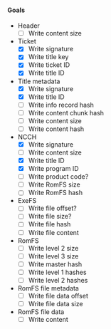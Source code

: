 #### Goals

- Header
  - [ ] Write content size
- Ticket
  - [x] Write signature
  - [x] Write title key
  - [x] Write ticket ID
  - [x] Write title ID
- Title metadata
  - [x] Write signature
  - [x] Write title ID
  - [ ] Write info record hash
  - [ ] Write content chunk hash
  - [ ] Write content size
  - [ ] Write content hash
- NCCH
  - [x] Write signature
  - [ ] Write content size
  - [x] Write title ID
  - [x] Write program ID
  - [ ] Write product code?
  - [ ] Write RomFS size
  - [ ] Write RomFS hash
- ExeFS
  - [ ] Write file offset?
  - [ ] Write file size?
  - [ ] Write file hash
  - [ ] Write file content
- RomFS
  - [ ] Write level 2 size
  - [ ] Write level 3 size
  - [ ] Write master hash
  - [ ] Write level 1 hashes
  - [ ] Write level 2 hashes
- RomFS file metadata
  - [ ] Write file data offset
  - [ ] Write file data size
- RomFS file data
  - [ ] Write content
